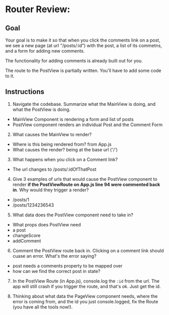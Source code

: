 # Router Review:

## Goal

Your goal is to make it so that when you click the comments link on a post, we see a new page (at url "/posts/:id") with the post, a list of its commetns, and a form for adding new comments.

The functionality for adding comments is already built out for you.

The route to the PostView is partially written. You'll have to add some code to it.

## Instructions

1. Navigate the codebase. Summarize what the MainView is doing, and what the PostView is doing.

- MainView Component is rendering a form and list of posts
- PostView component renders an individual Post and the Comment Form

2. What causes the MainView to render?

- Where is this being rendered from?
  from App.js
- What causes the render?
  being at the base url ('/')

3. What happens when you click on a Comment link?

- The url changes to /posts/:idOfThatPost

4. Give 3 examples of urls that would cause the PostView component to render **if the PostViewRoute on App.js line 94 were commented back in**. Why would they trigger a render?

- /posts/1
- /posts/1234236543

5. What data does the PostView component need to take in?

- What props does PostView need
- a post
- changeScore
- addComment

6. Comment the PostView route back in. Clicking on a comment link should cuase an error. What's the error saying?

- post needs a comments property to be mapped over
- how can we find the correct post in state?

7. In the PostView Route (in App.js), console.log the `:id` from the url. The app will still crash if you trigger the route, and that's ok. Just get the id.

8. Thinking about what data the PageView component needs, where the error is coming from, and the id you just console.logged, fix the Route (you have all the tools now!).
